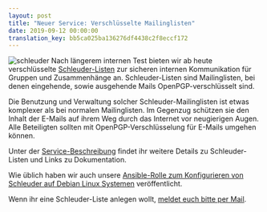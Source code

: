 ```yaml
---
layout: post
title: "Neuer Service: Verschlüsselte Mailinglisten"
date: 2019-09-12 00:00:00
translation_key: bb5ca025ba136276df4438c2f8eccf172
---
```

![schleuder](/assets/img/schleuder.png)
Nach längerem internen Test bieten wir ab heute verschlüsselte <a href="/service/schleuder.html">Schleuder-Listen</a> zur sicheren internen Kommunikation für Gruppen und Zusammenhänge an. Schleuder-Listen sind Mailinglisten, bei denen eingehende, sowie ausgehende Mails OpenPGP-verschlüsselt sind.

Die Benutzung und Verwaltung solcher Schleuder-Mailinglisten ist etwas komplexer als bei normalen Mailinglisten. Im Gegenzug schützen sie den Inhalt der E-Mails auf ihrem Weg durch das Internet vor neugierigen Augen. Alle Beteiligten sollten mit OpenPGP-Verschlüsselung für E-Mails umgehen können.

<!--more-->

Unter der <a href="/service/schleuder.html">Service-Beschreibung</a> findet ihr weitere Details zu Schleuder-Listen und Links zu Dokumentation.

Wie üblich haben wir auch unsere <a target="_blank" href="https://github.com/systemli/ansible-role-schleuder">Ansible-Rolle zum Konfigurieren von Schleuder auf Debian Linux Systemen</a> veröffentlicht.

Wenn ihr eine Schleuder-Liste anlegen wollt, [meldet euch bitte per Mail](/kontakt.html).
